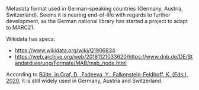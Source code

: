 Metadata format used in German-speaking countries (Germany, Austria, Switzerland). Seems it is nearing end-of-life with regards to further development, as the German national library has started a project to adapt to MARC21. 

Wikidata has specs: 
* https://www.wikidata.org/wiki/Q1906834
* https://web.archive.org/web/20181121033620/https://www.dnb.de/DE/Standardisierung/Formate/MAB/mab_node.html

According to [Bülte, in Graf, D., Fadeeva, Y., Falkenstein-Feldhoff, K. (Eds.), 2020](https://doi.org/10.17185/duepublico/72237), it is still widely used in Germany, Austria and Switzerland. 